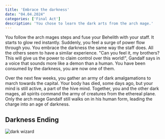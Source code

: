 ```yaml
---
title: 'Embrace the darkness'
date: "04.04.2024"
categories: ['Final Act']
description: 'You chose to learn the dark arts from the arch mage.'
---
```


You follow the arch mages steps and fuse your Behelith with your staff. It starts to glow red
instantly. Suddenly, you feel a surge of power flow through you. You embrace the darkness the same
way the staff does. All the others seem to have a similar experience. "Can you feel it, my brothers?
This will give us the power to claim control over this world!", Gandalf says in a voice that sounds
more like a demon than a human. You have been consumed by the darkness, you are now one of them.

Over the next few weeks, you gather an army of dark amalgamations to march towards the capital. Your
body has died, some days ago, but your mind is still active, a part of the hive mind. Together, you
and the other dark mages, all spirits command the army of creatures from the ethereal plane. Only
the arch mage Gandalf still walks on in his human form, leading the charge into an age of darkness.

## Darkness Ending
<img src="/images/Final_Act/mage_dark.jpg" alt="dark wizard">
